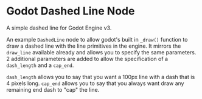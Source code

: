 # Godot Dashed Line Node

A simple dashed line for Godot Engine v3.

An example `DashedLine` node to allow godot's built in `_draw()` function to draw a dashed line with the line primitives in the engine. It mirrors the `draw_line` available already and allows you to specify the same parameters. 2 additional parameters are added to allow the specification of a `dash_length` and a `cap_end`.

`dash_length` allows you to say that you want a 100px line with a dash that is 4 pixels long.
`cap_end` allows you to say that you always want draw any remaining end dash to "cap" the line.
